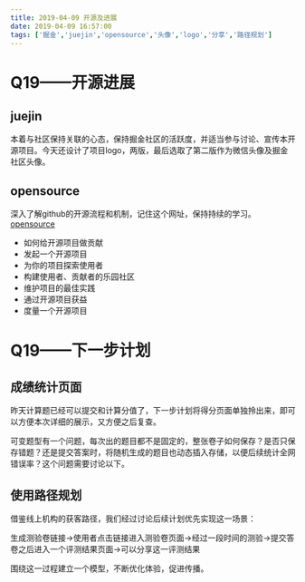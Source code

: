 ```yaml
---
title: 2019-04-09 开源及进展
date: 2019-04-09 16:57:00
tags: ['掘金','juejin','opensource','头像','logo','分享','路径规划']
---
```


# Q19——开源进展

## juejin

本着与社区保持关联的心态，保持掘金社区的活跃度，并适当参与讨论、宣传本开源项目。今天还设计了项目logo，两版，最后选取了第二版作为微信头像及掘金社区头像。

## opensource

深入了解github的开源流程和机制，记住这个网址，保持持续的学习。[opensource](https://opensource.guide/)

* 如何给开源项目做贡献
* 发起一个开源项目
* 为你的项目探索使用者
* 构建使用者、贡献者的乐园社区
* 维护项目的最佳实践
* 通过开源项目获益
* 度量一个开源项目


# Q19——下一步计划

## 成绩统计页面

昨天计算题已经可以提交和计算分值了，下一步计划将得分页面单独拎出来，即可以方便本次详细的展示，又方便之后复查。

可变题型有一个问题，每次出的题目都不是固定的，整张卷子如何保存？是否只保存错题？还是提交答案时，将随机生成的题目也动态插入存储，以便后续统计全网错误率？这个问题需要讨论以下。

## 使用路径规划

借鉴线上机构的获客路径，我们经过讨论后续计划优先实现这一场景：

生成测验卷链接->使用者点击链接进入测验卷页面->经过一段时间的测验->提交答卷之后进入一个评测结果页面->可以分享这一评测结果

围绕这一过程建立一个模型，不断优化体验，促进传播。
